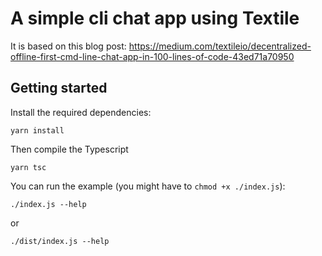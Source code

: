 # A simple cli chat app using Textile 

It is based on this blog post: https://medium.com/textileio/decentralized-offline-first-cmd-line-chat-app-in-100-lines-of-code-43ed71a70950

## Getting started

Install the required dependencies:

```
yarn install
```

Then compile the Typescript

```
yarn tsc
```

You can run the example (you might have to `chmod +x ./index.js`):

```
./index.js --help
```

or

```
./dist/index.js --help
```
